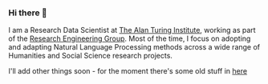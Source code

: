 ### Hi there 👋

I am a Research Data Scientist at [The Alan Turing Institute](https://www.turing.ac.uk), working as part of the [Research Engineering Group](https://www.turing.ac.uk/research/research-engineering). Most of the time, I focus on adopting and adapting Natural Language Processing methods across a wide range of Humanities and Social Science research projects.

I'll add other things soon - for the moment there's some old stuff in [here](https://federiconanni.com/)


<!--
**fedenanni/fedenanni** is a ✨ _special_ ✨ repository because its `README.md` (this file) appears on your GitHub profile.

Here are some ideas to get you started:

- 🔭 I’m currently working on ...
- 🌱 I’m currently learning ...
- 👯 I’m looking to collaborate on ...
- 🤔 I’m looking for help with ...
- 💬 Ask me about ...
- 📫 How to reach me: ...
- 😄 Pronouns: ...
- ⚡ Fun fact: ...
-->

